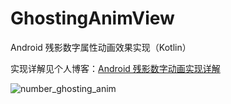 # GhostingAnimView
Android 残影数字属性动画效果实现（Kotlin）

实现详解见个人博客：[Android 残影数字动画实现详解](https://www.chenwenguan.com/android-ghosting-number-anim-view/)

![number_ghosting_anim](https://user-images.githubusercontent.com/40523194/220092478-5a7e64a5-83b2-486a-a980-0e28f6e40de7.gif)

